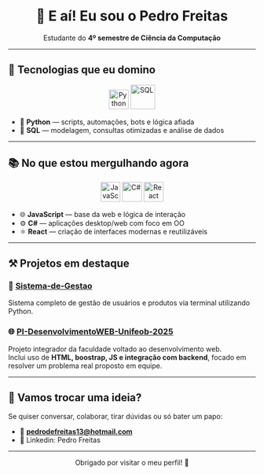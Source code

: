<h1 align="center">👋 E aí! Eu sou o Pedro Freitas</h1>

<p align="center">
  Estudante do <strong>4º semestre de Ciência da Computação</strong><br/>
</p>

---

## 🚀 Tecnologias que eu domino

<div align="center">
  <img src="https://cdn.jsdelivr.net/gh/devicons/devicon/icons/python/python-original.svg" width="40" title="Python"/>
  <img src="https://cdn.jsdelivr.net/gh/devicons/devicon/icons/mysql/mysql-original-wordmark.svg" width="50" title="SQL"/>
</div>

- 🐍 **Python** — scripts, automações, bots e lógica afiada  
- 🧠 **SQL** — modelagem, consultas otimizadas e análise de dados

---

## 📚 No que estou mergulhando agora

<div align="center">
  <img src="https://cdn.jsdelivr.net/gh/devicons/devicon/icons/javascript/javascript-original.svg" width="40" title="JavaScript"/>
  <img src="https://cdn.jsdelivr.net/gh/devicons/devicon/icons/csharp/csharp-original.svg" width="40" title="C#"/>
  <img src="https://cdn.jsdelivr.net/gh/devicons/devicon/icons/react/react-original.svg" width="40" title="React"/>
</div>

- 🌐 **JavaScript** — base da web e lógica de interação  
- ⚙️ **C#** — aplicações desktop/web com foco em OO  
- ⚛️ **React** — criação de interfaces modernas e reutilizáveis

---

## ⚒️ Projetos em destaque

### 🧾 [Sistema-de-Gestao](https://github.com/PedroFreitasDev/Sistema-de-Gestao)  
Sistema completo de gestão de usuários e produtos via terminal utilizando Python.

### 🌐 [PI-DesenvolvimentoWEB-Unifeob-2025](https://github.com/PedroFreitasDev/PI-DesenvolvimentoWEB-Unifeob-2025)  
Projeto integrador da faculdade voltado ao desenvolvimento web.  
Inclui uso de **HTML, boostrap, JS e integração com backend**, focado em resolver um problema real proposto em equipe.

---

## 💬 Vamos trocar uma ideia?

Se quiser conversar, colaborar, tirar dúvidas ou só bater um papo:

- 📧 **pedrodefreitas13@hotmail.com**  
- 💼 Linkedin: Pedro Freitas  

---

<p align="center">
  Obrigado por visitar o meu perfil! 🚀
</p>
